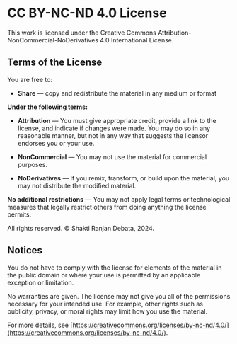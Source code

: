 # CC BY-NC-ND 4.0 License

This work is licensed under the Creative Commons Attribution-NonCommercial-NoDerivatives 4.0 International License.

## Terms of the License

You are free to:

-   **Share** — copy and redistribute the material in any medium or format

**Under the following terms:**

-   **Attribution** — You must give appropriate credit, provide a link to the license, and indicate if changes were made. You may do so in any reasonable manner, but not in any way that suggests the licensor endorses you or your use.

-   **NonCommercial** — You may not use the material for commercial purposes.

-   **NoDerivatives** — If you remix, transform, or build upon the material, you may not distribute the modified material.

**No additional restrictions** — You may not apply legal terms or technological measures that legally restrict others from doing anything the license permits.

All rights reserved. © Shakti Ranjan Debata, 2024.

## Notices

You do not have to comply with the license for elements of the material in the public domain or where your use is permitted by an applicable exception or limitation.

No warranties are given. The license may not give you all of the permissions necessary for your intended use. For example, other rights such as publicity, privacy, or moral rights may limit how you use the material.

For more details, see [https://creativecommons.org/licenses/by-nc-nd/4.0/](https://creativecommons.org/licenses/by-nc-nd/4.0/).
